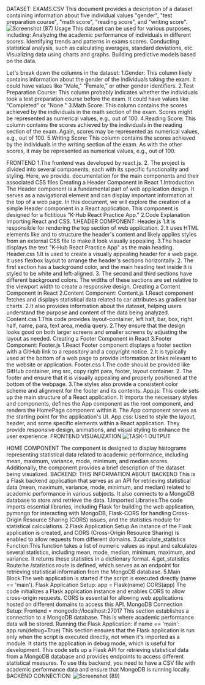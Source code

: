 DATASET: EXAMS.CSV
This document provides a description of a dataset containing information about five individual values "gender", "test preparation course", "math score", "reading score", and "writing score".
![Screenshot (87)](https://github.com/Deepthipenjarla/Datavisualization/assets/110033651/1607f0a8-35f4-4fc4-aff4-ab0a10cae73c)
Usage This dataset can be used for various purposes, including: Analyzing the academic performance of individuals in different scores. Identifying trends and patterns in exams scores. Conducting statistical analysis, such as calculating averages, standard deviations, etc. Visualizing data using charts and graphs. Building predictive models based on the data.

Let's break down the columns in the dataset:
1.Gender: This column likely contains information about the gender of the individuals taking the exam. It could have values like "Male," "Female," or other gender identifiers. 2.Test Preparation Course: This column probably indicates whether the individuals took a test preparation course before the exam. It could have values like "Completed" or "None." 3.Math Score: This column contains the scores achieved by the individuals in the math section of the exam. Scores might be represented as numerical values, e.g., out of 100. 4.Reading Score: This column contains the scores achieved by the individuals in the reading section of the exam. Again, scores may be represented as numerical values, e.g., out of 100. 5.Writing Score: This column contains the scores achieved by the individuals in the writing section of the exam. As with the other scores, it may be represented as numerical values, e.g., out of 100.

FRONTEND 1.The frontend was developed by react.js. 2. The project is divided into several components, each with its specific functionality and styling. Here, we provide. documentation for the main components and their associated CSS files
Creating a Header Component in React 1.Introduction The Header component is a fundamental part of web application design. It serves as a navigational element and can display important information at the top of a web page. In this document, we will explore the creation of a simple Header component in a React application. This component is designed for a fictitious "K-Hub React Practice App." 2.Code Explanation Importing React and CSS.
1.HEADER COMPONENT: Header.js 1.It is responsible for rendering the top section of web application. 2.It uses HTML elements like and to structure the header's content and likely applies styles from an external CSS file to make it look visually appealing. 3.The header displays the text "K-Hub React Practice App" as the main heading.
Header.css 1.It is used to create a visually appealing header for a web page. It uses flexbox layout to arrange the header's sections horizontally. 2. The first section has a background color, and the main heading text inside it is styled to be white and left-aligned. 3. The second and third sections have different background colors. The widths of these sections are set relative to the viewport width to create a responsive design.
Creating a Content Component in React
2.Content Component: Content.js 1.React component fetches and displays statistical data related to car attributes as gradient bar charts. 2.It also provides information about the dataset, helping users understand the purpose and content of the data being analyzed.
Content.css 1.This code provides layout-container, left half, bar, box, right half, name, para, text area, media query. 2.They ensure that the design looks good on both larger screens and smaller screens by adjusting the layout as needed.
Creating a Footer Component in React
3.Footer Component: Footer.js 1.React Footer component displays a footer section with a GitHub link to a repository and a copyright notice. 2.It is typically used at the bottom of a web page to provide information or links relevant to the website or application.
Footer.css 1.The code should be provided like GitHub container, img src, copy right para, footer, layout container. 2. The footer and ensure that it is visually appealing and properly positioned at the bottom of the webpage. 3.The styles also provide a consistent color scheme and alignment for the footer and its contents.
App.js: This code sets up the main structure of a React application. It imports the necessary styles and components, defines the App component as the root component, and renders the HomePage component within it. The App component serves as the starting point for the application's UI. App.css: Used to style the layout, header, and some specific elements within a React application. They provide responsive design, animations, and visual styling to enhance the user experience.
FRONTEND VISUALIZATION
![TASK-1 OUTPUT](https://github.com/Deepthipenjarla/Datavisualization/assets/110033651/2b9297dd-36e6-4e66-8803-7830adec01f5)

HOME COMPONENT
The component is designed to display histograms representing statistical data related to academic performance, including mean, maximum, variance, mode, minimum, and median scores. Additionally, the component provides a brief description of the dataset being visualized.
BACKEND: THIS INFORMATION ABOUT BACKEND This is a Flask backend application that serves as an API for retrieving statistical data (mean, maximum, variance, mode, minimum, and median) related to academic performance in various subjects. It also connects to a MongoDB database to store and retrieve the data.
1.Imported Libraries:The code imports essential libraries, including Flask for building the web application, pymongo for interacting with MongoDB, Flask-CORS for handling Cross-Origin Resource Sharing (CORS) issues, and the statistics module for statistical calculations. 2.Flask Application Setup:An instance of the Flask application is created, and CORS (Cross-Origin Resource Sharing) is enabled to allow requests from different domains. 3.calculate_statistics Function:This function takes a list of numeric values as input and calculates several statistics, including mean, mode, median, minimum, maximum, and variance. It returns these statistics in a dictionary format. 4.get_statistics Route:he /statistics route is defined, which serves as an endpoint for retrieving statistical information from the MongoDB database. 5.Main Block:The web application is started if the script is executed directly (name == 'main').
Flask Application Setup: app = Flask(name) CORS(app) The code initializes a Flask application instance and enables CORS to allow cross-origin requests. CORS is essential for allowing web applications hosted on different domains to access this API.
MongoDB Connection Setup: Frontend = mongodb://localhost:27017 This section establishes a connection to a MongoDB database. This is where academic performance data will be stored.
Running the Flask Application: if name == 'main': app.run(debug=True) This section ensures that the Flask application is run only when the script is executed directly, not when it's imported as a module. It starts the application in debug mode, which is useful for development. This code sets up a Flask API for retrieving statistical data from a MongoDB database and provides endpoints to access different statistical measures. To use this backend, you need to have a CSV file with academic performance data and ensure that MongoDB is running locally.
BACKEND CONNECTION:
![Screenshot (89)](https://github.com/Deepthipenjarla/Datavisualization/assets/110033651/c248596b-3d5a-4544-8fa8-0384dbaead0c)
